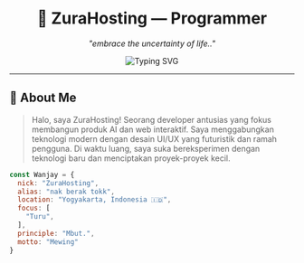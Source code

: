 <h1 align="center">💫 ZuraHosting — Programmer</h1>
<p align="center"><i>"embrace the uncertainty of life.."</i></p>

<p align="center">
  <img src="https://readme-typing-svg.demolab.com?font=JetBrains+Mono&size=18&pause=1200&color=00FF99&center=true&vCenter=true&width=480&lines=jawa+jawa+jawa;Automation+Is+Art;+anjay.+alok." alt="Typing SVG" />
</p>

---

## 🧬 About Me

> Halo, saya ZuraHosting! Seorang developer antusias yang fokus membangun produk AI dan web interaktif. Saya menggabungkan teknologi modern dengan desain UI/UX yang futuristik dan ramah pengguna.
> Di waktu luang, saya suka bereksperimen dengan teknologi baru dan menciptakan proyek-proyek kecil.

```js
const Wanjay = {
  nick: "ZuraHosting",
  alias: "nak berak tokk",
  location: "Yogyakarta, Indonesia 🇮🇩",
  focus: [
    "Turu",
  ],
  principle: "Mbut.",
  motto: "Mewing"
}
